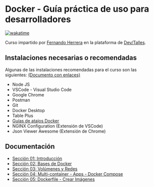 # Docker - Guía práctica de uso para desarrolladores

[![wakatime](https://wakatime.com/badge/user/8ef73281-6d0a-4758-af11-fd880ca3009c/project/bae7f01d-24b6-4794-84ec-2fd468d30892.svg)](https://wakatime.com/badge/user/8ef73281-6d0a-4758-af11-fd880ca3009c/project/bae7f01d-24b6-4794-84ec-2fd468d30892)

Curso impartido por [Fernando Herrera](https://fernando-herrera.com/#/) en la plataforma de [Dev/Talles](https://cursos.devtalles.com/courses/docker-guia-practica).

## Instalaciones necesarias o recomendadas

Algunas de las instalaciones recomendadas para el curso son las siguientes: [(Documento con enlaces)](https://gist.github.com/Klerith/3f611ff0e5c15b733ac63365ab310a35)

- Node JS
- VSCode - Visual Studio Code
- Google Chrome
- Postman
- Git
- Docker Desktop
- Table Plus
- [Guías de atajos Docker](01-Introduccion/docker-cheat-sheet.pdf)
- NGINX Configuration (Extensión de VSCode)
- Json Viewer Awesome (Extensión de Chrome)

## Documentación

- [Sección 01: Introducción](01-Introduccion/README.md)
- [Sección 02: Bases de Docker](02-Bases_Docker/README.md)
- [Sección 03: Volúmenes y Redes](03-Volumenes_Redes/README.md)
- [Sección 04: Multi-container - Apps - Docker Compose](04-Multicontainer_Apps_Docker_Compose/README.md)
- [Sección 05: Dockerfile - Crear Imágenes](05-Dockerfile_Crear_Imagenes/README.md)
